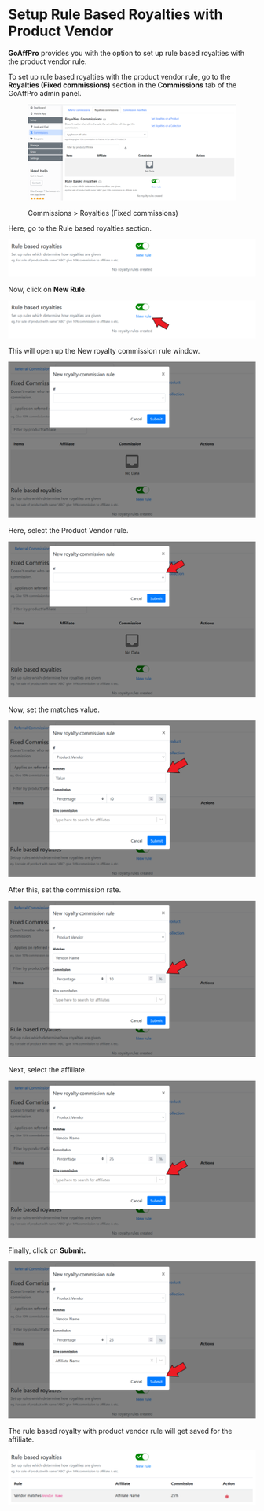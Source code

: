# Setup Rule Based Royalties with Product Vendor

**GoAffPro** provides you with the option to set up rule based royalties with the product vendor rule.

To set up rule based royalties with the product vendor rule, go to the **Royalties (Fixed commissions)** section in the **Commissions** tab of the GoAffPro admin panel.

<figure><img src="../../../.gitbook/assets/image (3446).png" alt=""><figcaption><p>Commissions > Royalties (Fixed commissions)</p></figcaption></figure>

Here, go to the Rule based royalties section.

![Rule based royalties](<../../../.gitbook/assets/image (2721).png>)

Now, click on **New Rule**.

![Click on New rule](<../../../.gitbook/assets/image (997).png>)

This will open up the New royalty commission rule window.&#x20;

![New royalty commission rule](<../../../.gitbook/assets/image (1749).png>)

Here, select the Product Vendor rule.

![Select product vendor rule](<../../../.gitbook/assets/image (2725).png>)

Now, set the matches value.&#x20;

![Set the matches value](<../../../.gitbook/assets/image (2072).png>)

After this, set the commission rate.

![Set the commission rate](<../../../.gitbook/assets/image (689).png>)

Next, select the affiliate.&#x20;

![Select the affiliate](<../../../.gitbook/assets/image (1224).png>)

Finally, click on **Submit.**

![Click on Submit](<../../../.gitbook/assets/image (2460).png>)

The rule based royalty with product vendor rule will get saved for the affiliate.

![](<../../../.gitbook/assets/image (1892).png>)
